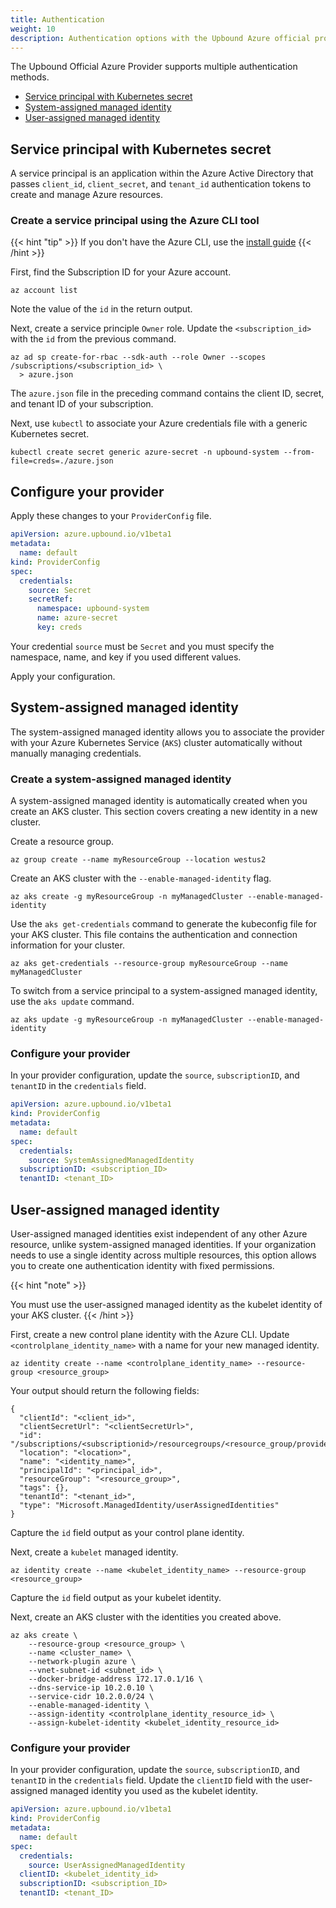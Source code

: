 ```yaml
---
title: Authentication 
weight: 10
description: Authentication options with the Upbound Azure official provider
---
```


The Upbound Official Azure Provider supports multiple authentication methods.

* [Service principal with Kubernetes secret](https://learn.microsoft.com/en-us/azure/active-directory/develop/app-objects-and-service-principals?tabs=browser#service-principal-object)
* [System-assigned managed identity](https://learn.microsoft.com/en-us/azure/aks/use-managed-identity#enable-managed-identities-on-an-existing-aks-cluster)
* [User-assigned managed identity](https://learn.microsoft.com/en-us/azure/aks/use-managed-identity#bring-your-own-managed-identity)

## Service principal with Kubernetes secret

A service principal is an application within the Azure Active Directory that
passes `client_id`, `client_secret`, and `tenant_id` authentication
tokens to create and manage Azure resources. 

### Create a service principal using the Azure CLI tool

{{< hint "tip" >}}
If you don't have the Azure CLI, use the [install guide](https://learn.microsoft.com/en-us/cli/azure/install-azure-cli)
{{< /hint >}}

First, find the Subscription ID for your Azure account.

```shell
az account list
```

Note the value of the `id` in the return output. 

Next, create a service principle `Owner` role. Update the `<subscription_id>`
with the `id` from the previous command.

```shell
az ad sp create-for-rbac --sdk-auth --role Owner --scopes /subscriptions/<subscription_id> \
  > azure.json
```

The `azure.json` file in the preceding command contains the client ID, secret, and
tenant ID of your subscription.


Next, use `kubectl` to associate your Azure credentials file with a generic
Kubernetes secret.

```shell
kubectl create secret generic azure-secret -n upbound-system --from-file=creds=./azure.json
```

## Configure your provider

Apply these changes to your `ProviderConfig` file. 

```yaml {label="secretPC", copy-lines="5-11"}
apiVersion: azure.upbound.io/v1beta1
metadata:
  name: default
kind: ProviderConfig
spec:
  credentials:
    source: Secret
    secretRef:
      namespace: upbound-system
      name: azure-secret
      key: creds
```

Your credential `source` must be `Secret` and you must specify the namespace,
name, and key if you used different values.

Apply your configuration.

## System-assigned managed identity

The system-assigned managed identity allows you to associate the provider with
your
Azure Kubernetes Service (`AKS`) cluster automatically without manually
managing credentials.

### Create a system-assigned managed identity

A system-assigned managed identity is automatically created when you create
an AKS cluster. This section covers creating a new identity in a new cluster.

Create a resource group.

```shell
az group create --name myResourceGroup --location westus2
```

Create an AKS cluster with the `--enable-managed-identity` flag.

```shell
az aks create -g myResourceGroup -n myManagedCluster --enable-managed-identity
```

Use the `aks get-credentials` command to generate the kubeconfig file
for your AKS cluster. This file contains the authentication and connection
information for your cluster.

```shell
az aks get-credentials --resource-group myResourceGroup --name myManagedCluster
```

To switch from a service principal to a system-assigned managed identity,
use the `aks update` command.

```shell
az aks update -g myResourceGroup -n myManagedCluster --enable-managed-identity
```

### Configure your provider

In your provider configuration, update the `source`, `subscriptionID`, and
`tenantID` in the `credentials` field. 

```yaml {label="sysPC", copy-lines="7-9"}
apiVersion: azure.upbound.io/v1beta1
kind: ProviderConfig
metadata:
  name: default
spec:
  credentials:
    source: SystemAssignedManagedIdentity
  subscriptionID: <subscription_ID>
  tenantID: <tenant_ID>
```

## User-assigned managed identity

User-assigned managed identities exist independent of any other Azure
resource, unlike system-assigned managed identities. If your organization
needs to use a single identity across multiple resources, this option allows you to create one authentication identity with fixed permissions.

{{< hint "note" >}}

You must use the user-assigned managed identity as the kubelet identity of your
AKS cluster.
{{< /hint >}}

First, create a new control plane identity with the Azure CLI. Update
`<controlplane_identity_name>` with a name for your new managed identity.

```shell
az identity create --name <controlplane_identity_name> --resource-group <resource_group>
```

Your output should return the following fields:

```
{
  "clientId": "<client_id>",
  "clientSecretUrl": "<clientSecretUrl>",
  "id": "/subscriptions/<subscriptionid>/resourcegroups/<resource_group/providers/Microsoft.ManagedIdentity/userAssignedIdentities/<controlplane_identity_name>", 
  "location": "<location>",
  "name": "<identity_name>",
  "principalId": "<principal_id>",
  "resourceGroup": "<resource_group>",                       
  "tags": {},
  "tenantId": "<tenant_id>",
  "type": "Microsoft.ManagedIdentity/userAssignedIdentities"
}
```

Capture the `id` field output as your control plane identity.

Next, create a `kubelet` managed identity.

```shell
az identity create --name <kubelet_identity_name> --resource-group <resource_group>
```

Capture the `id` field output as your kubelet identity.

Next, create an AKS cluster with the identities you created above.

```shell
az aks create \
    --resource-group <resource_group> \
    --name <cluster_name> \
    --network-plugin azure \
    --vnet-subnet-id <subnet_id> \
    --docker-bridge-address 172.17.0.1/16 \
    --dns-service-ip 10.2.0.10 \
    --service-cidr 10.2.0.0/24 \
    --enable-managed-identity \
    --assign-identity <controlplane_identity_resource_id> \ 
    --assign-kubelet-identity <kubelet_identity_resource_id>
```

### Configure your provider

In your provider configuration, update the `source`, `subscriptionID`, and
`tenantID` in the `credentials` field. Update the `clientID` field with the
user-assigned managed identity you used as the kubelet identity.

```yaml {label="sysPC", copy-lines="7-9"}
apiVersion: azure.upbound.io/v1beta1
kind: ProviderConfig
metadata:
  name: default
spec:
  credentials:
    source: UserAssignedManagedIdentity
  clientID: <kubelet_identity_id>
  subscriptionID: <subscription_ID>
  tenantID: <tenant_ID>
```
